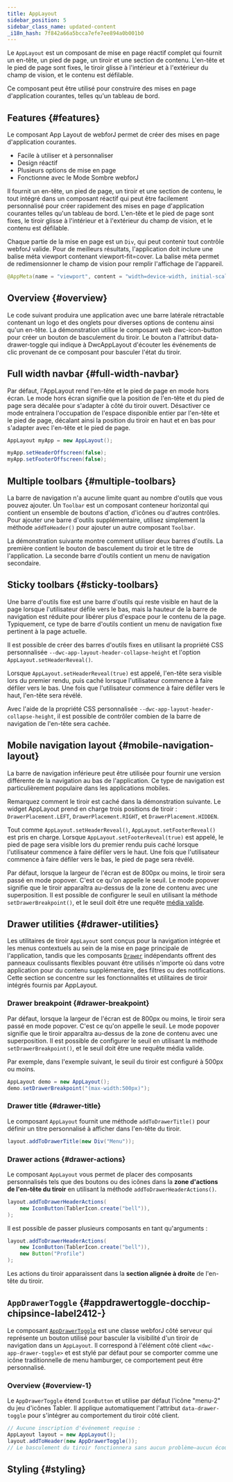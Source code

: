 ```yaml
---
title: AppLayout
sidebar_position: 5
sidebar_class_name: updated-content
_i18n_hash: 7f842a66a5bcca7efe7ee894a0b001b0
---
```

<DocChip chip='shadow' />
<DocChip chip='name' label="dwc-app-layout" />
<DocChip chip='since' label='23.06' />
<JavadocLink type="applayout" location="com/webforj/component/layout/applayout/AppLayout" top='true'/>

Le `AppLayout` est un composant de mise en page réactif complet qui fournit un en-tête, un pied de page, un tiroir et une section de contenu. L'en-tête et le pied de page sont fixes, le tiroir glisse à l'intérieur et à l'extérieur du champ de vision, et le contenu est défilable.

Ce composant peut être utilisé pour construire des mises en page d'application courantes, telles qu'un tableau de bord.

## Features {#features}

Le composant App Layout de webforJ permet de créer des mises en page d'application courantes.

<ul>
    <li>Facile à utiliser et à personnaliser</li>
    <li>Design réactif</li>
    <li>Plusieurs options de mise en page</li>
    <li>Fonctionne avec le Mode Sombre webforJ</li>
</ul>

Il fournit un en-tête, un pied de page, un tiroir et une section de contenu, le tout intégré dans un composant réactif qui peut être facilement personnalisé pour créer rapidement des mises en page d'application courantes telles qu'un tableau de bord. L'en-tête et le pied de page sont fixes, le tiroir glisse à l'intérieur et à l'extérieur du champ de vision, et le contenu est défilable.

Chaque partie de la mise en page est un `Div`, qui peut contenir tout contrôle webforJ valide. Pour de meilleurs résultats, l'application doit inclure une balise méta viewport contenant viewport-fit=cover. La balise méta permet de redimensionner le champ de vision pour remplir l'affichage de l'appareil.

```java
@AppMeta(name = "viewport", content = "width=device-width, initial-scale=1.0, viewport-fit=cover, user-scalable=no")
```

## Overview {#overview}

Le code suivant produira une application avec une barre latérale rétractable contenant un logo et des onglets pour diverses options de contenu ainsi qu'un en-tête. La démonstration utilise le composant web dwc-icon-button pour créer un bouton de basculement du tiroir. Le bouton a l'attribut data-drawer-toggle qui indique à DwcAppLayout d'écouter les événements de clic provenant de ce composant pour basculer l'état du tiroir.

<AppLayoutViewer path='/webforj/applayout/content/Dashboard?' mobile='false'
javaE='https://raw.githubusercontent.com/webforj/webforj-documentation/refs/heads/main/src/main/java/com/webforj/samples/views/applayout/applayout/AppLayoutView.java'
cssURL='/css/applayout/applayout.css'
/>

## Full width navbar {#full-width-navbar}

Par défaut, l'AppLayout rend l'en-tête et le pied de page en mode hors écran. Le mode hors écran signifie que la position de l'en-tête et du pied de page sera décalée pour s'adapter à côté du tiroir ouvert. Désactiver ce mode entraînera l'occupation de l'espace disponible entier par l'en-tête et le pied de page, décalant ainsi la position du tiroir en haut et en bas pour s'adapter avec l'en-tête et le pied de page.

```java showLineNumbers
AppLayout myApp = new AppLayout();

myApp.setHeaderOffscreen(false);
myApp.setFooterOffscreen(false);
```

<AppLayoutViewer path='/webforj/applayoutfullnavbar/content/Dashboard?' mobile='false'
javaE='https://raw.githubusercontent.com/webforj/webforj-documentation/refs/heads/main/src/main/java/com/webforj/samples/views/applayout/fullnavbar/AppLayoutFullNavbarView.java'
cssURL='/css/applayout/applayout.css'/>

## Multiple toolbars {#multiple-toolbars}

La barre de navigation n'a aucune limite quant au nombre d'outils que vous pouvez ajouter. Un `Toolbar` est un composant conteneur horizontal qui contient un ensemble de boutons d'action, d'icônes ou d'autres contrôles. Pour ajouter une barre d'outils supplémentaire, utilisez simplement la méthode `addToHeader()` pour ajouter un autre composant `Toolbar`.

La démonstration suivante montre comment utiliser deux barres d'outils. La première contient le bouton de basculement du tiroir et le titre de l'application. La seconde barre d'outils contient un menu de navigation secondaire.

<AppLayoutViewer path='/webforj/applayoutmultipleheaders/content/Dashboard?' mobile='false'
javaE='https://raw.githubusercontent.com/webforj/webforj-documentation/refs/heads/main/src/main/java/com/webforj/samples/views/applayout/multipleheaders/AppLayoutMultipleHeadersView.java'
cssURL='/css/applayout/applayout.css'/>

## Sticky toolbars {#sticky-toolbars}

Une barre d'outils fixe est une barre d'outils qui reste visible en haut de la page lorsque l'utilisateur défile vers le bas, mais la hauteur de la barre de navigation est réduite pour libérer plus d'espace pour le contenu de la page. Typiquement, ce type de barre d'outils contient un menu de navigation fixe pertinent à la page actuelle.

Il est possible de créer des barres d'outils fixes en utilisant la propriété CSS personnalisée `--dwc-app-layout-header-collapse-height` et l'option `AppLayout.setHeaderReveal()`.

Lorsque `AppLayout.setHeaderReveal(true)` est appelé, l'en-tête sera visible lors du premier rendu, puis caché lorsque l'utilisateur commence à faire défiler vers le bas. Une fois que l'utilisateur commence à faire défiler vers le haut, l'en-tête sera révélé.

Avec l'aide de la propriété CSS personnalisée `--dwc-app-layout-header-collapse-height`, il est possible de contrôler combien de la barre de navigation de l'en-tête sera cachée.

<AppLayoutViewer path='/webforj/applayoutstickytoolbar/content/Dashboard?' mobile='false'
javaE='https://raw.githubusercontent.com/webforj/webforj-documentation/refs/heads/main/src/main/java/com/webforj/samples/views/applayout/stickytoolbar/AppLayoutStickyToolbarView.java'
cssURL='/css/applayout/applayout.css'/>

## Mobile navigation layout {#mobile-navigation-layout}

La barre de navigation inférieure peut être utilisée pour fournir une version différente de la navigation au bas de l'application. Ce type de navigation est particulièrement populaire dans les applications mobiles.

Remarquez comment le tiroir est caché dans la démonstration suivante. Le widget AppLayout prend en charge trois positions de tiroir : `DrawerPlacement.LEFT`, `DrawerPlacement.RIGHT`, et `DrawerPlacement.HIDDEN`.

Tout comme `AppLayout.setHeaderReveal()`, `AppLayout.setFooterReveal()` est pris en charge. Lorsque `AppLayout.setFooterReveal(true)` est appelé, le pied de page sera visible lors du premier rendu puis caché lorsque l'utilisateur commence à faire défiler vers le haut. Une fois que l'utilisateur commence à faire défiler vers le bas, le pied de page sera révélé.

Par défaut, lorsque la largeur de l'écran est de 800px ou moins, le tiroir sera passé en mode popover. C'est ce qu'on appelle le seuil. Le mode popover signifie que le tiroir apparaîtra au-dessus de la zone de contenu avec une superposition. Il est possible de configurer le seuil en utilisant la méthode `setDrawerBreakpoint()`, et le seuil doit être une requête [média valide](https://developer.mozilla.org/en-US/docs/Web/CSS/Media_Queries/Using_media_queries).

<AppLayoutViewer path='/webforj/applayoutmobiledrawer/?' mobile='true'
javaE='https://raw.githubusercontent.com/webforj/webforj-documentation/refs/heads/main/src/main/java/com/webforj/samples/views/applayout/mobiledrawer/AppLayoutMobileDrawerView.java'
cssURL='/css/applayout/applayoutMobile.css'
/>

## Drawer utilities {#drawer-utilities}

Les utilitaires de tiroir `AppLayout` sont conçus pour la navigation intégrée et les menus contextuels au sein de la mise en page principale de l'application, tandis que les composants [`Drawer`](https://docs.webforj.com/docs/components/drawer) indépendants offrent des panneaux coulissants flexibles pouvant être utilisés n'importe où dans votre application pour du contenu supplémentaire, des filtres ou des notifications. Cette section se concentre sur les fonctionnalités et utilitaires de tiroir intégrés fournis par AppLayout.

### Drawer breakpoint {#drawer-breakpoint}

Par défaut, lorsque la largeur de l'écran est de 800px ou moins, le tiroir sera passé en mode popover. C'est ce qu'on appelle le seuil. Le mode popover signifie que le tiroir apparaîtra au-dessus de la zone de contenu avec une superposition. Il est possible de configurer le seuil en utilisant la méthode `setDrawerBreakpoint()`, et le seuil doit être une requête média valide.

Par exemple, dans l'exemple suivant, le seuil du tiroir est configuré à 500px ou moins.

```java
AppLayout demo = new AppLayout();
demo.setDrawerBreakpoint("(max-width:500px)");
```

### Drawer title {#drawer-title}

Le composant `AppLayout` fournit une méthode `addToDrawerTitle()` pour définir un titre personnalisé à afficher dans l'en-tête du tiroir. 

```java
layout.addToDrawerTitle(new Div("Menu"));
```

### Drawer actions {#drawer-actions}

Le composant `AppLayout` vous permet de placer des composants personnalisés tels que des boutons ou des icônes dans la **zone d'actions de l'en-tête du tiroir** en utilisant la méthode `addToDrawerHeaderActions()`.

```java
layout.addToDrawerHeaderActions(
    new IconButton(TablerIcon.create("bell")),
);
```

Il est possible de passer plusieurs composants en tant qu'arguments :

```java
layout.addToDrawerHeaderActions(
    new IconButton(TablerIcon.create("bell")),
    new Button("Profile")
);
```

Les actions du tiroir apparaissent dans la **section alignée à droite** de l'en-tête du tiroir.

<AppLayoutViewer path='/webforj/applayoutdrawerutility/content/Dashboard/?' mobile='false'
javaE='https://raw.githubusercontent.com/webforj/webforj-documentation/refs/heads/main/src/main/java/com/webforj/samples/views/applayout/applayoutdrawerutility/AppLayoutDrawerUtilityView.java'
cssURL='/css/applayout/applayout.css'
/>

## `AppDrawerToggle` <DocChip chip='since' label='24.12' /> {#appdrawertoggle-docchip-chipsince-label2412-}

Le composant [`AppDrawerToggle`](https://javadoc.io/doc/com.webforj/webforj-applayout/latest/com/webforj/component/layout/applayout/AppDrawerToggle.html) est une classe webforJ côté serveur qui représente un bouton utilisé pour basculer la visibilité d'un tiroir de navigation dans un `AppLayout`. Il correspond à l'élément côté client `<dwc-app-drawer-toggle>` et est stylé par défaut pour se comporter comme une icône traditionnelle de menu hamburger, ce comportement peut être personnalisé.

### Overview {#overview-1}

Le `AppDrawerToggle` étend `IconButton` et utilise par défaut l'icône "menu-2" du jeu d'icônes Tabler. Il applique automatiquement l'attribut `data-drawer-toggle` pour s'intégrer au comportement du tiroir côté client.

```java
// Aucune inscription d'événement requise :
AppLayout layout = new AppLayout();
layout.addToHeader(new AppDrawerToggle());
// Le basculement du tiroir fonctionnera sans aucun problème—aucun écouteur d'événements manuel nécessaire.
```
## Styling {#styling}

<TableBuilder name="AppLayout" />

